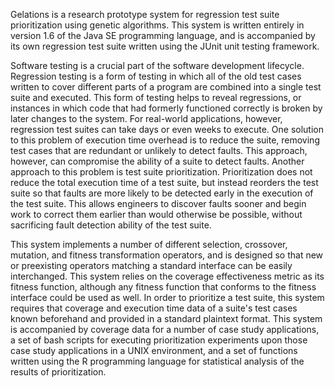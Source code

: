 Gelations is a research prototype system for regression test suite prioritization using genetic algorithms. This system is written entirely in version 1.6 of the Java SE programming language, and is accompanied by its own regression test suite written using the JUnit unit testing framework.

Software testing is a crucial part of the software development lifecycle. Regression testing is a form of testing in which all of the old test cases written to cover different parts of a program are combined into a single test suite and executed. This form of testing helps to reveal regressions, or instances in which code that had formerly functioned correctly is broken by later changes to the system. For real-world applications, however, regression test suites can take days or even weeks to execute. One solution to this problem of execution time overhead is to reduce the suite, removing test cases that are redundant or unlikely to detect faults. This approach, however, can compromise the ability of a suite to detect faults. Another approach to this problem is test suite prioritization. Prioritization does not reduce the total execution time of a test suite, but instead reorders the test suite so that faults are more likely to be detected early in the execution of the test suite. This allows engineers to discover faults sooner and begin work to correct them earlier than would otherwise be possible, without sacrificing fault detection ability of the test suite.

This system implements a number of different selection, crossover, mutation, and fitness transformation operators, and is designed so that new or preexisting operators matching a standard interface can be easily interchanged. This system relies on the coverage effectiveness metric as its fitness function, although any fitness function that conforms to the fitness interface could be used as well. In order to prioritize a test suite, this system requires that coverage and execution time data of a suite's test cases known beforehand and provided in a standard plaintext format. This system is accompanied by coverage data for a number of case study applications, a set of bash scripts for executing prioritization experiments upon those case study applications in a UNIX environment, and a set of functions written using the R programming language for statistical analysis of the results of prioritization.